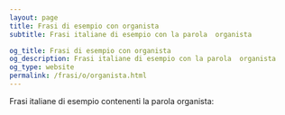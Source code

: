 ```yaml
---
layout: page
title: Frasi di esempio con organista 
subtitle: Frasi italiane di esempio con la parola  organista

og_title: Frasi di esempio con organista 
og_description: Frasi italiane di esempio con la parola  organista
og_type: website
permalink: /frasi/o/organista.html
---
```


Frasi italiane di esempio contenenti la parola organista:


